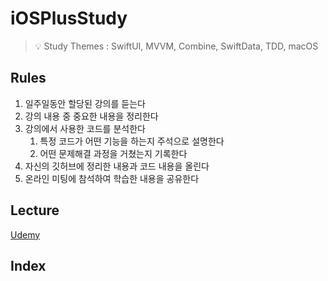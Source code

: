 # iOSPlusStudy
> 💡 Study Themes : SwiftUI, MVVM, Combine, SwiftData, TDD, macOS

## Rules
1. 일주일동안 할당된 강의를 듣는다
2. 강의 내용 중 중요한 내용을 정리한다
3. 강의에서 사용한 코드를 분석한다
    1. 특정 코드가 어떤 기능을 하는지 주석으로 설명한다
    2. 어떤 문제해결 과정을 거쳤는지 기록한다
4. 자신의 깃허브에 정리한 내용과 코드 내용을 올린다
5. 온라인 미팅에 참석하여 학습한 내용을 공유한다

## Lecture
[Udemy](https://www.udemy.com/course/the-ultimate-60-hours-ios-development-bootcamp/learn/lecture/45848019#overview)

## Index
